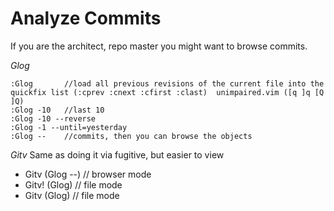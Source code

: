 # Analyze Commits

If you are the architect, repo master you might want to browse commits.

*Glog*
```
:Glog       //load all previous revisions of the current file into the quickfix list (:cprev :cnext :cfirst :clast)  unimpaired.vim ([q ]q [Q ]Q)
:Glog -10   //last 10
:Glog -10 --reverse
:Glog -1 --until=yesterday
:Glog --    //commits, then you can browse the objects
```

*Gitv*
Same as doing it via fugitive, but easier to view

- Gitv  (Glog --)           // browser mode
- Gitv! (Glog)              // file mode
- <range>Gitv (<range>Glog) // file mode



